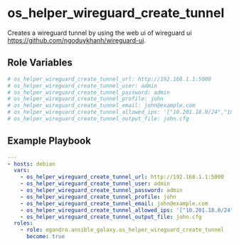 os_helper_wireguard_create_tunnel
=========

Creates a wireguard tunnel by using the web ui of wireguard ui <https://github.com/ngoduykhanh/wireguard-ui>.

Role Variables
--------------

```yml
# os_helper_wireguard_create_tunnel_url: http://192.168.1.1:5000
# os_helper_wireguard_create_tunnel_user: admin
# os_helper_wireguard_create_tunnel_password: admin
# os_helper_wireguard_create_tunnel_profile: john
# os_helper_wireguard_create_tunnel_email: john@example.com
# os_helper_wireguard_create_tunnel_allowed_ips: '["10.201.18.0/24","10.100.17.0/24"]'
# os_helper_wireguard_create_tunnel_output_file: john.cfg
```

Example Playbook
----------------

```yml
---
- hosts: debian
  vars:
    - os_helper_wireguard_create_tunnel_url: http://192.168.1.1:5000
    - os_helper_wireguard_create_tunnel_user: admin
    - os_helper_wireguard_create_tunnel_password: admin
    - os_helper_wireguard_create_tunnel_profile: john
    - os_helper_wireguard_create_tunnel_email: john@example.com
    - os_helper_wireguard_create_tunnel_allowed_ips: '["10.201.18.0/24","10.100.17.0/24"]'
    - os_helper_wireguard_create_tunnel_output_file: john.cfg
  roles:
    - role: egandro.ansible_galaxy.os_helper_wireguard_create_tunnel
      become: true
```
